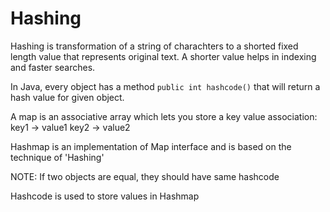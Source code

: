 # Hashing

Hashing is transformation of a string of charachters  to a shorted fixed length value that 
represents original text. A shorter value helps in indexing and faster searches.

In Java, every object has a method `public int hashcode()` that will return a hash value for given object.

A map is an associative array which lets you store a key value association:
    key1 -> value1
    key2 -> value2

Hashmap is an implementation of Map interface and is based on the technique of 'Hashing'

NOTE: If two objects are equal, they should have same hashcode

Hashcode is used to store values in Hashmap



